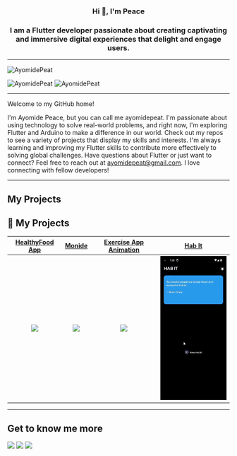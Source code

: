 
<h3 align="center">Hi 👋, I'm Peace </h3>

<h3 align="center">I am a Flutter developer passionate about creating captivating and immersive digital experiences that delight and engage users. </h3>

---


![AyomidePeat](https://github-profile-trophy.vercel.app/?username=AyomidePeat&theme=radical&row=1&column=7&margin-w=15&margin-h=15&no-bg=true&no-frame=true)

![AyomidePeat](https://github-readme-stats.vercel.app/api?username=AyomidePeat&show_icons=true&theme=radical)
![AyomidePeat](https://github-readme-streak-stats.herokuapp.com/?user=AyomidePeat&theme=radical)


---
Welcome to my GitHub home!

I'm Ayomide Peace, but you can call me ayomidepeat. I'm passionate about using technology to solve real-world problems, and right now, I'm exploring Flutter and Arduino to make a difference in our world. Check out my repos to see a variety of projects that display my skills and interests. I'm always learning and improving my Flutter skills to contribute more effectively to solving global challenges. Have questions about Flutter or just want to connect? Feel free to reach out at ayomidepeat@gmail.com. I love connecting with fellow developers!

---

## My Projects   

## 🚀 My Projects  

| [HealthyFood App](https://github.com/AyomidePeat/Healthy-Food-App) | [Monide](https://github.com/AyomidePeat/monide) | [Exercise App Animation](https://github.com/AyomidePeat/exercise-app-animation) | [Hab It](https://github.com/AyomidePeat/hab_it) |
| :---: | :---: | :---: | :---: |
| <img src="https://github.com/AyomidePeat/Healthy-Food-App/blob/d1ce9269c1b86817072f1aafab30201aa5500363/healthfood.gif" width="200"/> | <img src="https://github.com/AyomidePeat/monide/blob/71b2bc75df0e4722f2b6fd5569b896df9/monide.gif" width="200"/> | <img src="https://github.com/AyomidePeat/exercise-app-animation/blob/bf99205846bcfb2572057e3407e59347c2869095/healthanimation.gif" width="200"/> | <img src="https://github.com/AyomidePeat/hab_it/blob/9e8f48be70fad88e45fcb75e28680487d2ae334e/gif.gif" width="200"/> |

---
## Get to know me more

![](https://img.shields.io/twitter/follow/ayomidePeat__?logo=twitter&style=for-the-badge)
![](https://img.shields.io/github/followers/AyomidePeat?logo=github&style=for-the-badge)
[![](https://img.shields.io/badge/Medium-12100E?style=for-the-badge&logo=medium&logoColor=white)](https://medium.com/@ayomidepeat)

<!---
AyomidePeat/AyomidePeat is a ✨ special ✨ repository because its `README.md` (this file) appears on your GitHub profile.
You can click thePreview link to take a look at your changes.
--->
